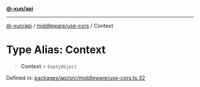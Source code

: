 [**@-xun/api**](../../../README.md)

***

[@-xun/api](../../../README.md) / [middleware/use-cors](../README.md) / Context

# Type Alias: Context

> **Context** = `EmptyObject`

Defined in: [packages/api/src/middleware/use-cors.ts:32](https://github.com/Xunnamius/api-utils/blob/26ff5418e5bdc48556430bd75dc6bad0dc96e47c/packages/api/src/middleware/use-cors.ts#L32)
